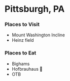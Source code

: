 # Pittsburgh, PA

### Places to Visit
- Mount Washington Incline
- Heinz field


### Places to Eat
- Bighams
- Hofbrauhaus :beer:
- OTB  
